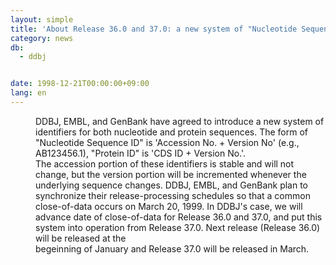 ```yaml
---
layout: simple
title: 'About Release 36.0 and 37.0: a new system of "Nucleotide Sequence ID" and "Protein ID"'
category: news
db:
  - ddbj


date: 1998-12-21T00:00:00+09:00
lang: en
---
```


<dd>DDBJ, EMBL, and GenBank have agreed to introduce a new system of identifiers for both nucleotide and protein sequences. The form of "Nucleotide Sequence ID" is 'Accession No. + Version No' (e.g., AB123456.1), "Protein ID" is 'CDS ID + Version No.'.<br>
<dd>The accession portion of these identifiers is stable and will not change, but the version portion will be incremented whenever the underlying sequence changes. DDBJ, EMBL, and GenBank plan to synchronize their release-processing schedules so that a common close-of-data occurs on March 20, 1999. In DDBJ's case, we will advance date of close-of-data for Release 36.0 and 37.0, and put this system into operation from Release 37.0. Next release (Release 36.0) will be released at the<br>begeinning of January and Release 37.0 will be released in March.</dd>
</dd>
